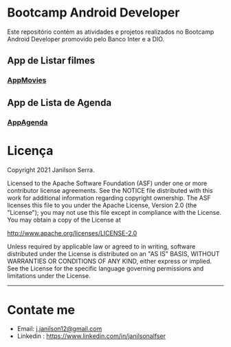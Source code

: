 # Bootcamp Android Developer
Este repositório contém as atividades e projetos realizados no Bootcamp Android Developer promovido pelo Banco Inter e a DIO.

## App de Listar filmes
### [AppMovies](./AppMovies)

## App de Lista de Agenda
### [AppAgenda](./AppAgenda)
<!--<img src='./listacontatosApp/screenshots/home.jpeg' width=200 height=350/>-->

# Licença

Copyright 2021 Janilson Serra.

Licensed to the Apache Software Foundation (ASF) under one or more contributor
license agreements.  See the NOTICE file distributed with this work for
additional information regarding copyright ownership.  The ASF licenses this
file to you under the Apache License, Version 2.0 (the "License"); you may not
use this file except in compliance with the License.  You may obtain a copy of
the License at

http://www.apache.org/licenses/LICENSE-2.0

Unless required by applicable law or agreed to in writing, software
distributed under the License is distributed on an "AS IS" BASIS, WITHOUT
WARRANTIES OR CONDITIONS OF ANY KIND, either express or implied.  See the
License for the specific language governing permissions and limitations under
the License.

---
# Contate me

- Email: j.janilson12@gmail.com
- Linkedin : https://www.linkedin.com/in/janilsonalfser